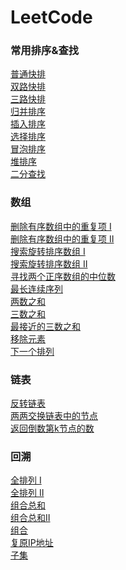 # LeetCode

### 常用排序&查找
[普通快排]()</br>
[双路快排]()</br>
[三路快排](https://github.com/Ray-ux/LeetCode/blob/master/src/sort/ThreeWaysQuickSort.java) </br>
[归并排序]()</br>
[插入排序]()</br>
[选择排序]()</br>
[冒泡排序]()</br>
[堆排序]()</br>
[二分查找](https://github.com/Ray-ux/LeetCode/blob/master/src/sort/BinarySearchNoRecur.java) </br>

### 数组
[删除有序数组中的重复项 Ⅰ]()</br>
[删除有序数组中的重复项 Ⅱ]()</br>
[搜索旋转排序数组 Ⅰ]()</br>
[搜索旋转排序数组 Ⅱ]()</br>
[寻找两个正序数组的中位数]()</br>
[最长连续序列]()</br>
[两数之和]()</br>
[三数之和]()</br>
[最接近的三数之和]()</br>
[移除元素]()</br>
[下一个排列]()</br>
### 链表
[反转链表]()</br>
[两两交换链表中的节点]()</br>
[返回倒数第k节点的数]()</br>
### 回溯
[全排列 Ⅰ]() </br>
[全排列 Ⅱ]() </br>
[组合总和]() </br>
[组合总和Ⅱ]() </br>
[组合](https://github.com/Ray-ux/LeetCode/blob/master/src/recall/Combinations.java) </br>
[复原IP地址](https://github.com/Ray-ux/LeetCode/blob/master/src/recall/RestoreIpAddress.java) </br>
[子集](https://github.com/Ray-ux/LeetCode/blob/master/src/recall/SubSets.java) </br>

